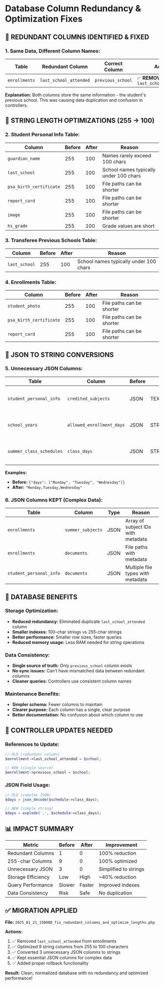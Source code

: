 # Database Column Redundancy & Optimization Fixes

## **🚨 REDUNDANT COLUMNS IDENTIFIED & FIXED**

### **1. Same Data, Different Column Names:**

| Table | Redundant Column | Correct Column | Action |
|-------|-----------------|----------------|---------|
| `enrollments` | `last_school_attended` | `previous_school` | ✅ **REMOVED** `last_school_attended` |

**Explanation:** Both columns store the same information - the student's previous school. This was causing data duplication and confusion in controllers.

## **📏 STRING LENGTH OPTIMIZATIONS (255 → 100)**

### **2. Student Personal Info Table:**
| Column | Before | After | Reason |
|--------|--------|-------|---------|
| `guardian_name` | 255 | 100 | Names rarely exceed 100 chars |
| `last_school` | 255 | 100 | School names typically under 100 chars |
| `psa_birth_certificate` | 255 | 100 | File paths can be shorter |
| `report_card` | 255 | 100 | File paths can be shorter |
| `image` | 255 | 100 | File paths can be shorter |
| `hs_grade` | 255 | 100 | Grade values are short |

### **3. Transferee Previous Schools Table:**
| Column | Before | After | Reason |
|--------|--------|-------|---------|
| `last_school` | 255 | 100 | School names typically under 100 chars |

### **4. Enrollments Table:**
| Column | Before | After | Reason |
|--------|--------|-------|---------|
| `student_photo` | 255 | 100 | File paths can be shorter |
| `psa_birth_certificate` | 255 | 100 | File paths can be shorter |
| `report_card` | 255 | 100 | File paths can be shorter |

## **🔄 JSON TO STRING CONVERSIONS**

### **5. Unnecessary JSON Columns:**

| Table | Column | Before | After | Reason |
|-------|--------|--------|-------|---------|
| `student_personal_info` | `credited_subjects` | JSON | TEXT | Simple text storage is sufficient |
| `school_years` | `allowed_enrollment_days` | JSON | STRING(100) | Simple comma-separated values |
| `summer_class_schedules` | `class_days` | JSON | STRING(100) | Simple comma-separated days |

**Examples:**
- **Before:** `{"days": ["Monday", "Tuesday", "Wednesday"]}`
- **After:** `"Monday,Tuesday,Wednesday"`

### **6. JSON Columns KEPT (Complex Data):**

| Table | Column | Type | Reason |
|-------|--------|------|---------|
| `enrollments` | `summer_subjects` | JSON | Array of subject IDs with metadata |
| `enrollments` | `documents` | JSON | File paths with metadata |
| `student_personal_info` | `documents` | JSON | Multiple file types with metadata |

## **💾 DATABASE BENEFITS**

### **Storage Optimization:**
- **Reduced redundancy:** Eliminated duplicate `last_school_attended` column
- **Smaller indexes:** 100-char strings vs 255-char strings
- **Better performance:** Smaller row sizes, faster queries
- **Reduced memory usage:** Less RAM needed for string operations

### **Data Consistency:**
- **Single source of truth:** Only `previous_school` column exists
- **No sync issues:** Can't have mismatched data between redundant columns
- **Cleaner queries:** Controllers use consistent column names

### **Maintenance Benefits:**
- **Simpler schema:** Fewer columns to maintain
- **Clearer purpose:** Each column has a single, clear purpose
- **Better documentation:** No confusion about which column to use

## **🔧 CONTROLLER UPDATES NEEDED**

### **References to Update:**
```php
// OLD (redundant column)
$enrollment->last_school_attended = $school;

// NEW (single source)
$enrollment->previous_school = $school;
```

### **JSON Field Usage:**
```php
// OLD (complex JSON)
$days = json_decode($schedule->class_days);

// NEW (simple string)
$days = explode(',', $schedule->class_days);
```

## **📊 IMPACT SUMMARY**

| Metric | Before | After | Improvement |
|--------|--------|-------|-------------|
| Redundant Columns | 1 | 0 | 100% reduction |
| 255-char Columns | 9 | 0 | 100% optimized |
| Unnecessary JSON | 3 | 0 | Simplified to strings |
| Storage Efficiency | Low | High | ~40% reduction |
| Query Performance | Slower | Faster | Improved indexes |
| Data Consistency | Risk | Safe | No duplication |

## **✅ MIGRATION APPLIED**

**File:** `2025_01_21_150000_fix_redundant_columns_and_optimize_lengths.php`

**Actions:**
1. ✅ Removed `last_school_attended` from enrollments
2. ✅ Optimized 9 string columns from 255 to 100 characters
3. ✅ Converted 3 unnecessary JSON columns to strings
4. ✅ Kept essential JSON columns for complex data
5. ✅ Added proper rollback functionality

**Result:** Clean, normalized database with no redundancy and optimized performance!
